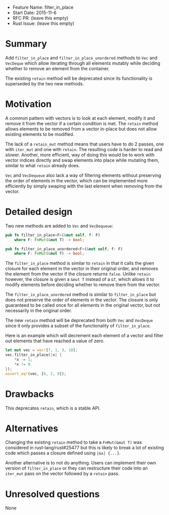 - Feature Name: filter_in_place
- Start Date: 2015-11-6
- RFC PR: (leave this empty)
- Rust Issue: (leave this empty)

# Summary
[summary]: #summary

Add `filter_in_place` and `filter_in_place_unordered` methods to `Vec` and
`VecDeque` which allow iterating through all elements mutably while deciding
whether to remove an element from the container.

The existing `retain` method will be deprecated since its functionality is
superseded by the two new methods.

# Motivation
[motivation]: #motivation

A common pattern with vectors is to look at each element, modify it and
remove it from the vector if a certain condition is met. The `retain` method
allows elements to be removed from a vector in-place but does not allow existing
elements to be modified.

The lack of a `retain_mut` method means that users have to do 2 passes, one with
`iter_mut` and one with `retain`. The resulting code is harder to read and
slower. Another, more efficient, way of doing this would be to work with vector
indices directly and swap elements into place while mutating them, similar to
what `retain` already does.

`Vec` and `VecDequeue` also lack a way of filtering elements without preserving
the order of elements in the vector, which can be implemented more efficiently
by simply swaping with the last element when removing from the vector.

# Detailed design
[design]: #detailed-design

Two new methods are added to `Vec` and `VecDequeue`:

```rust
pub fn filter_in_place<F>(&mut self, f: F)
    where F: FnMut(&mut T) -> bool;

pub fn filter_in_place_unordered<F>(&mut self, f: F)
    where F: FnMut(&mut T) -> bool;
```

The `filter_in_place` method is similar to `retain` in that it calls the given
closure for each element in the vector in their original order, and removes the
element from the vector if the closure returns `false`. Unlike `retain` however,
the closure is given a `&mut T` instead of a `&T`, which allows it to modify
elements before deciding whether to remove them from the vector.

The `filter_in_place_unordered` method is similar to `filter_in_place` but does
not preserve the order of elements in the vector. The closure is only guaranteed
to be called once for all elements in the original vector, but not necessarily
in the original order.

The new `retain` method will be deprecated from both `Vec` and `VecDeque` since
it only provides a subset of the functionality of `filter_in_place`.

Here is an example which will decrement each element of a vector and filter out
elements that have reached a value of zero.

```rust
let mut vec = vec![7, 1, 3, 10];
vec.filter_in_place(|x| {
    *x -= 1;
    *x != 0
});
assert_eq!(vec, [6, 2, 9]);
```

# Drawbacks
[drawbacks]: #drawbacks

This deprecates `retain`, which is a stable API.

# Alternatives
[alternatives]: #alternatives

Changing the existing `retain` method to take a `FnMut(&mut T)` was considered
in rust-lang/rust#25477 but this is likely to break a lot of existing code which
passes a closure defined using `|&x| {...}`.

Another alternative is to not do anything. Users can implement their own version
of `filter_in_place` or they can restructure their code into an `iter_mut` pass
on the vector followed by a `retain` pass.

# Unresolved questions
[unresolved]: #unresolved-questions

None
